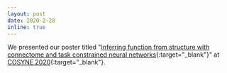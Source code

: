 ```yaml
---
layout: post
date: 2020-2-28
inline: true
---
```


We presented our poster titled "[Inferring function from structure with connectome and task constrained neural networks](https://www.cosyne.org/cosyne20/Cosyne2020_program_book.pdf#page=143){:target="\_blank"}" at [COSYNE 2020](https://www.cosyne.org/c/index.php?title=Cosyne2020_posters_2){:target="\_blank"}.


